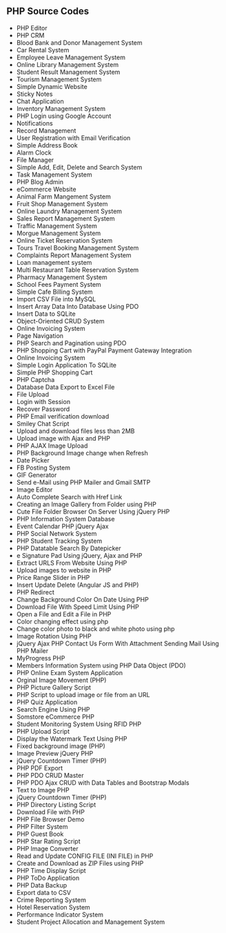 <h2> PHP Source Codes </h2>
<ul>

 <li><a target="_blank" href="https://github.com/manjunath5496/PHP-Source-Codes/blob/master/php_1.rar" style="text-decoration:none;">PHP Editor</a></li>
  <li><a target="_blank" href="https://github.com/manjunath5496/PHP-CRM" style="text-decoration:none;">PHP CRM</a></li>
 <li><a target="_blank" href="https://github.com/manjunath5496/PHP-Source-Codes/blob/master/bloodbank and donar management system.rar" style="text-decoration:none;">Blood Bank and Donor Management System</a></li>
 <li><a target="_blank" href="https://github.com/manjunath5496/PHP-Source-Codes/blob/master/Car Rental Portal Project.rar" style="text-decoration:none;">Car Rental System </a></li>
 <li><a target="_blank" href="https://github.com/manjunath5496/PHP-Source-Codes/blob/master/Employee Leave Management System.rar" style="text-decoration:none;">Employee Leave Management System</a></li>
 <li><a target="_blank" href="https://github.com/manjunath5496/PHP-Source-Codes/blob/master/Online Library Management System.rar" style="text-decoration:none;">Online Library Management System</a></li>
 <li><a target="_blank" href="https://github.com/manjunath5496/PHP-Source-Codes/blob/master/Student Result Management System.rar" style="text-decoration:none;">Student Result Management System</a></li>
 <li><a target="_blank" href="https://github.com/manjunath5496/PHP-Source-Codes/blob/master/Tourism Management System.rar" style="text-decoration:none;">Tourism Management System</a></li>
  <li><a target="_blank" href="https://github.com/manjunath5496/PHP-Source-Codes/blob/master/simple-website.rar" style="text-decoration:none;">Simple Dynamic Website</a></li>
   <li><a target="_blank" href="https://github.com/manjunath5496/PHP-Source-Codes/blob/master/stickyNotes-master.rar" style="text-decoration:none;">Sticky Notes</a></li>
     <li><a target="_blank" href="https://github.com/manjunath5496/PHP-Source-Codes/blob/master/Chat-Application.rar" style="text-decoration:none;">Chat Application</a></li>
      <li><a target="_blank" href="https://github.com/manjunath5496/PHP-Source-Codes/blob/master/inventory_2014.rar" style="text-decoration:none;">Inventory Management System</a></li>
   
<li><a target="_blank" href="https://github.com/manjunath5496/PHP-Source-Codes/blob/master/Login with Google.rar" style="text-decoration:none;">PHP Login using Google Account</a></li>
  <li><a target="_blank" href="https://github.com/manjunath5496/PHP-Source-Codes/blob/master/notifications.rar" style="text-decoration:none;">Notifications</a></li>
   <li><a target="_blank" href="https://github.com/manjunath5496/PHP-Source-Codes/blob/master/recordmanagement.rar" style="text-decoration:none;">Record Management</a></li>
     <li><a target="_blank" href="https://github.com/manjunath5496/PHP-Source-Codes/blob/master/signup-email-verification.rar" style="text-decoration:none;">User Registration with Email Verification</a></li>
      <li><a target="_blank" href="https://github.com/manjunath5496/PHP-Source-Codes/blob/master/simple_address_book_php_mysql_pdo.rar" style="text-decoration:none;">Simple Address Book</a></li>
   
   <li><a target="_blank" href="https://github.com/manjunath5496/PHP-Source-Codes/blob/master/alarm_clock.rar" style="text-decoration:none;">Alarm Clock</a></li>
  <li><a target="_blank" href="https://github.com/manjunath5496/PHP-Source-Codes/blob/master/myfilemgr.rar" style="text-decoration:none;">File Manager</a></li>
   <li><a target="_blank" href="https://github.com/manjunath5496/PHP-Source-Codes/blob/master/Simple Add, Edit, Delete and Search System.rar" style="text-decoration:none;">Simple Add, Edit, Delete and Search System</a></li>
     <li><a target="_blank" href="https://github.com/manjunath5496/PHP-Source-Codes/blob/master/tasks.rar" style="text-decoration:none;">Task Management System</a></li>
 
<li><a target="_blank" href="https://github.com/manjunath5496/PHP-Source-Codes/blob/master/PHP-Blog-Admin-master.rar" style="text-decoration:none;">PHP Blog Admin</a></li>
 <li><a target="_blank" href="https://github.com/manjunath5496/PHP-Source-Codes/blob/master/PHP-PDO-eCommerce-Store-master.rar" style="text-decoration:none;">eCommerce Website</a></li>
 
<li><a target="_blank" href="https://github.com/manjunath5496/PHP-Source-Codes/blob/master/Animal Farm Mangement System.rar" style="text-decoration:none;">Animal Farm Mangement System</a></li>
  <li><a target="_blank" href="https://github.com/manjunath5496/PHP-Source-Codes/blob/master/Fruit Shop Management System.rar" style="text-decoration:none;">Fruit Shop Management System</a></li>
   <li><a target="_blank" href="https://github.com/manjunath5496/PHP-Source-Codes/blob/master/Online Laundry Management Project.rar" style="text-decoration:none;">Online Laundry Management System</a></li>
     <li><a target="_blank" href="https://github.com/manjunath5496/PHP-Source-Codes/blob/master/Sales Report Management System.rar" style="text-decoration:none;">Sales Report Management System</a></li>
 
<li><a target="_blank" href="https://github.com/manjunath5496/PHP-Source-Codes/blob/master/Traffic Management System.rar" style="text-decoration:none;">Traffic Management System</a></li>
 
   
  <li><a target="_blank" href="https://github.com/manjunath5496/PHP-Source-Codes/blob/master/Morgue Management System.rar" style="text-decoration:none;">Morgue Management System</a></li>
   <li><a target="_blank" href="https://github.com/manjunath5496/PHP-Source-Codes/blob/master/Online Ticket Reservation System.rar" style="text-decoration:none;">Online Ticket Reservation System</a></li>
     <li><a target="_blank" href="https://github.com/manjunath5496/PHP-Source-Codes/blob/master/Tours Travel Booking Management System.rar" style="text-decoration:none;">Tours Travel Booking Management System</a></li>
 

     
  <li><a target="_blank" href="https://github.com/manjunath5496/PHP-Source-Codes/blob/master/Complaints Report Management System.rar" style="text-decoration:none;">Complaints Report Management System</a></li>
   <li><a target="_blank" href="https://github.com/manjunath5496/PHP-Source-Codes/blob/master/Loan management system.rar" style="text-decoration:none;">Loan management system</a></li>
     <li><a target="_blank" href="https://github.com/manjunath5496/PHP-Source-Codes/blob/master/Multi Restaurant Table Reservation System.rar" style="text-decoration:none;">Multi Restaurant Table Reservation System</a></li>
     
   
<li><a target="_blank" href="https://github.com/manjunath5496/PHP-Source-Codes/blob/master/Pharmacy Management System.rar" style="text-decoration:none;">Pharmacy Management System</a></li>
   <li><a target="_blank" href="https://github.com/manjunath5496/PHP-Source-Codes/blob/master/School Fees Payment System.rar" style="text-decoration:none;">School Fees Payment System</a></li>
     <li><a target="_blank" href="https://github.com/manjunath5496/PHP-Source-Codes/blob/master/Simple Cafe Billing System.rar" style="text-decoration:none;">Simple Cafe Billing System</a></li>
     
<li><a target="_blank" href="https://github.com/manjunath5496/PHP-Source-Codes/blob/master/Import CSV File into MySQL.rar" style="text-decoration:none;">Import CSV File into MySQL</a></li>
     
   
<li><a target="_blank" href="https://github.com/manjunath5496/PHP-Source-Codes/blob/master/Insert Array Data Into Database Using PDO.rar" style="text-decoration:none;">Insert Array Data Into Database Using PDO</a></li>
   <li><a target="_blank" href="https://github.com/manjunath5496/PHP-Source-Codes/blob/master/Insert Data to SQLite.rar" style="text-decoration:none;">Insert Data to SQLite</a></li>
     <li><a target="_blank" href="https://github.com/manjunath5496/PHP-Source-Codes/blob/master/Object-Oriented CRUD System.rar" style="text-decoration:none;">Object-Oriented CRUD System</a></li>
   
<li><a target="_blank" href="https://github.com/manjunath5496/PHP-Source-Codes/blob/master/Online Invoicing System.rar" style="text-decoration:none;">Online Invoicing System</a></li>
   <li><a target="_blank" href="https://github.com/manjunath5496/PHP-Source-Codes/blob/master/Page Navigation.rar" style="text-decoration:none;">Page Navigation</a></li>
     <li><a target="_blank" href="https://github.com/manjunath5496/PHP-Source-Codes/blob/master/PHP Search and Pagination using PDO.rar" style="text-decoration:none;">PHP Search and Pagination using PDO</a></li>
      
<li><a target="_blank" href="https://github.com/manjunath5496/PHP-Source-Codes/blob/master/PHP Shopping Cart with PayPal Payment Gateway Integration.rar" style="text-decoration:none;">PHP Shopping Cart with PayPal Payment Gateway Integration</a></li>
   
<li><a target="_blank" href="https://github.com/manjunath5496/PHP-Source-Codes/blob/master/Online Invoicing System.rar" style="text-decoration:none;">Online Invoicing System</a></li>
   <li><a target="_blank" href="https://github.com/manjunath5496/PHP-Source-Codes/blob/master/Simple Login Application To SQLite.rar" style="text-decoration:none;">Simple Login Application To SQLite</a></li>
     <li><a target="_blank" href="https://github.com/manjunath5496/PHP-Source-Codes/blob/master/Simple PHP Shopping Cart.rar" style="text-decoration:none;">Simple PHP Shopping Cart</a></li>
        
   <li><a target="_blank" href="https://github.com/manjunath5496/PHP-Source-Codes/blob/master/Captcha.rar" style="text-decoration:none;">PHP Captcha</a></li>
   
<li><a target="_blank" href="https://github.com/manjunath5496/PHP-Source-Codes/blob/master/Database Data Export to Excel File.rar" style="text-decoration:none;">Database Data Export to Excel File</a></li>
<li><a target="_blank" href="https://github.com/manjunath5496/PHP-Source-Codes/blob/master/File Upload.rar" style="text-decoration:none;">File Upload</a></li>
<li><a target="_blank" href="https://github.com/manjunath5496/PHP-Source-Codes/blob/master/Login with Session.rar" style="text-decoration:none;">Login with Session</a></li>
   
 <li><a target="_blank" href="https://github.com/manjunath5496/PHP-Source-Codes/blob/master/Recover Password.rar" style="text-decoration:none;">Recover Password</a></li>
     
<li><a target="_blank" href="https://github.com/manjunath5496/PHP-Source-Codes/blob/master/php-email-verification-download.rar" style="text-decoration:none;">PHP Email verification download</a></li>
   
<li><a target="_blank" href="https://github.com/manjunath5496/PHP-Source-Codes/blob/master/smiley-chat-script.rar" style="text-decoration:none;">Smiley Chat Script</a></li>
<li><a target="_blank" href="https://github.com/manjunath5496/PHP-Source-Codes/blob/master/Upload and download files less than 2MB.rar" style="text-decoration:none;">Upload and download files less than 2MB</a></li>
<li><a target="_blank" href="https://github.com/manjunath5496/PHP-Source-Codes/blob/master/upload image with ajax and php.rar" style="text-decoration:none;">Upload image with Ajax and PHP</a></li>
   
 <li><a target="_blank" href="https://github.com/manjunath5496/PHP-Source-Codes/blob/master/PHP AJAX Image Upload.rar" style="text-decoration:none;">PHP AJAX Image Upload</a></li>
     
    
 <li><a target="_blank" href="https://github.com/manjunath5496/PHP-Source-Codes/blob/master/PHP Background Image change when Refresh.rar" style="text-decoration:none;">PHP Background Image change when Refresh</a></li>
        
   
 <li><a target="_blank" href="https://github.com/manjunath5496/PHP-Source-Codes/blob/master/datepicker.rar" style="text-decoration:none;">Date Picker</a></li>
<li><a target="_blank" href="https://github.com/manjunath5496/PHP-Source-Codes/blob/master/fb-posting-system.rar" style="text-decoration:none;">FB Posting System</a></li>
   
 <li><a target="_blank" href="https://github.com/manjunath5496/PHP-Source-Codes/blob/master/GIF Generator.rar" style="text-decoration:none;">GIF Generator</a></li>
     
    
 <li><a target="_blank" href="https://github.com/manjunath5496/PHP-Source-Codes/blob/master/How to Send e-Mail using PHPMailer and Gmail SMTP.rar" style="text-decoration:none;">Send e-Mail using PHP Mailer and Gmail SMTP</a></li>
        
<li><a target="_blank" href="https://github.com/manjunath5496/PHP-Source-Codes/blob/master/image-editor.rar" style="text-decoration:none;">Image Editor</a></li>
<li><a target="_blank" href="https://github.com/manjunath5496/PHP-Source-Codes/blob/master/AutoComplete Search with Href Link [PHP MySQL ].rar" style="text-decoration:none;"> Auto Complete Search with Href Link </a></li>
   
 <li><a target="_blank" href="https://github.com/manjunath5496/PHP-Source-Codes/blob/master/Creating an Image Gallery from Folder using PHP.rar" style="text-decoration:none;">Creating an Image Gallery from Folder using PHP</a></li>
     
<li><a target="_blank" href="https://github.com/manjunath5496/PHP-Source-Codes/blob/master/cute_file_folder_browser_on_server_using_jquery_php.rar" style="text-decoration:none;">Cute File Folder Browser On Server Using jQuery PHP</a></li>
     
    
 <li><a target="_blank" href="https://github.com/manjunath5496/PHP-Source-Codes/blob/master/Information System Database.rar" style="text-decoration:none;">PHP Information System Database</a></li>
        
<li><a target="_blank" href="https://github.com/manjunath5496/PHP-Source-Codes/blob/master/event_calendar_php_jquery_ajax_part2.rar" style="text-decoration:none;">Event Calendar PHP jQuery Ajax</a></li>
<li><a target="_blank" href="https://github.com/manjunath5496/PHP-Source-Codes/blob/master/social_networking_site.rar" style="text-decoration:none;"> PHP Social Network System</a></li>
   
 <li><a target="_blank" href="https://github.com/manjunath5496/PHP-Source-Codes/blob/master/sts.rar" style="text-decoration:none;">PHP Student Tracking System</a></li>
     
  <li><a target="_blank" href="https://github.com/manjunath5496/PHP-Source-Codes/blob/master/datatable-search-by-datepicker.rar" style="text-decoration:none;">PHP Datatable Search By Datepicker</a></li>
     
     
   <li><a target="_blank" href="https://github.com/manjunath5496/PHP-Source-Codes/blob/master/eSignature Pad Using Jquery AJAX and PHP.rar" style="text-decoration:none;">e Signature Pad Using jQuery, Ajax and PHP</a></li>
<li><a target="_blank" href="https://github.com/manjunath5496/PHP-Source-Codes/blob/master/extract_urls_from_website_php.rar" style="text-decoration:none;"> Extract URLS From Website Using PHP</a></li>
   
 <li><a target="_blank" href="https://github.com/manjunath5496/PHP-Source-Codes/blob/master/Upload images to website in PHP.rar" style="text-decoration:none;">Upload images to website in PHP</a></li>
     
  <li><a target="_blank" href="https://github.com/manjunath5496/PHP-Source-Codes/blob/master/product.rar" style="text-decoration:none;">Price Range Slider in PHP</a></li>
     
       
  <li><a target="_blank" href="https://github.com/manjunath5496/PHP-Source-Codes/blob/master/angularjs_insert_update_delete.rar" style="text-decoration:none;">Insert Update Delete (Angular JS and PHP)</a></li>
  
  
<li><a target="_blank" href="https://github.com/manjunath5496/PHP-Source-Codes/blob/master/Redirect.rar" style="text-decoration:none;"> PHP Redirect</a></li>
   
 <li><a target="_blank" href="https://github.com/manjunath5496/PHP-Source-Codes/blob/master/change background color on date using php.rar" style="text-decoration:none;">Change Background Color On Date Using PHP</a></li>
     
  <li><a target="_blank" href="https://github.com/manjunath5496/PHP-Source-Codes/blob/master/Download File With Speed Limit Using PHP.rar" style="text-decoration:none;">Download File With Speed Limit Using PHP</a></li>
     
       
  <li><a target="_blank" href="https://github.com/manjunath5496/PHP-Source-Codes/blob/master/filehandling.rar" style="text-decoration:none;">Open a File and Edit a File in PHP</a></li>  
  
  <li><a target="_blank" href="https://github.com/manjunath5496/PHP-Source-Codes/blob/master/color changing effect using php.rar" style="text-decoration:none;">Color changing effect using php</a></li>  
  
  
  
 <li><a target="_blank" href="https://github.com/manjunath5496/PHP-Source-Codes/blob/master/change-color-photo-to-black-and-white-photo-using-php.rar" style="text-decoration:none;">Change color photo to black and white photo using php</a></li>
  
  
<li><a target="_blank" href="https://github.com/manjunath5496/PHP-Source-Codes/blob/master/image rotation using php.rar" style="text-decoration:none;"> Image Rotation Using PHP</a></li>
   
 <li><a target="_blank" href="https://github.com/manjunath5496/PHP-Source-Codes/blob/master/jquery-ajax-php-contact-us-form-with-attachment-sending-mail-using-phpmailer.rar" style="text-decoration:none;">jQuery Ajax PHP Contact Us Form With Attachment Sending Mail Using PHP Mailer</a></li>
     
  <li><a target="_blank" href="https://github.com/manjunath5496/PHP-Source-Codes/blob/master/myProgress.rar" style="text-decoration:none;">MyProgress PHP</a></li>
     
       
  <li><a target="_blank" href="https://github.com/manjunath5496/PHP-Source-Codes/blob/master/nochp.rar" style="text-decoration:none;">Members Information System using PHP Data Object (PDO)</a></li>  
  
  <li><a target="_blank" href="https://github.com/manjunath5496/PHP-Source-Codes/blob/master/Online-Exam-System--master.rar" style="text-decoration:none;">PHP Online Exam System Application</a></li>  
  
    
 <li><a target="_blank" href="https://github.com/manjunath5496/PHP-Source-Codes/blob/master/orginal imagemovement.rar" style="text-decoration:none;"> Orginal Image Movement (PHP)</a></li>
   
 <li><a target="_blank" href="https://github.com/manjunath5496/PHP-Source-Codes/blob/master/photo-gallery-v1.rar" style="text-decoration:none;">PHP Picture Gallery Script</a></li>
     
  <li><a target="_blank" href="https://github.com/manjunath5496/PHP-Source-Codes/blob/master/php-upload-image-from-url.rar" style="text-decoration:none;">PHP Script to upload image or file from an URL</a></li>
     
       
  <li><a target="_blank" href="https://github.com/manjunath5496/PHP-Source-Codes/blob/master/quiz-1.rar" style="text-decoration:none;">PHP Quiz Application</a></li>  
  
  <li><a target="_blank" href="https://github.com/manjunath5496/PHP-Source-Codes/blob/master/search engine.rar" style="text-decoration:none;">Search Engine Using PHP</a></li>  
   
<li><a target="_blank" href="https://github.com/manjunath5496/PHP-Source-Codes/blob/master/Somstore eCommerce.rar" style="text-decoration:none;">Somstore eCommerce PHP</a></li>  
  
  <li><a target="_blank" href="https://github.com/manjunath5496/PHP-Source-Codes/blob/master/Student Monitoring System Using RFID PHP Script.rar" style="text-decoration:none;">Student Monitoring System Using RFID PHP</a></li>  
  <li><a target="_blank" href="https://github.com/manjunath5496/PHP-Source-Codes/blob/master/upload script.rar" style="text-decoration:none;">PHP Upload Script</a></li>    
  
 
 
 <li><a target="_blank" href="https://github.com/manjunath5496/PHP-Source-Codes/blob/master/Display the Watermark Text Using PHP.rar" style="text-decoration:none;">Display the Watermark Text Using PHP</a></li>  
  
 <li><a target="_blank" href="https://github.com/manjunath5496/PHP-Source-Codes/blob/master/fixed background image.rar" style="text-decoration:none;">Fixed background image (PHP)</a></li>  
   
<li><a target="_blank" href="https://github.com/manjunath5496/PHP-Source-Codes/blob/master/image-preview-jquery php.rar" style="text-decoration:none;">Image Preview jQuery PHP</a></li>  
  
  <li><a target="_blank" href="https://github.com/manjunath5496/PHP-Source-Codes/blob/master/jquery-countdown-timer php.rar" style="text-decoration:none;">jQuery Countdown Timer (PHP)</a></li>  
  <li><a target="_blank" href="https://github.com/manjunath5496/PHP-Source-Codes/blob/master/pdf_export.rar" style="text-decoration:none;">PHP PDF Export</a></li>    
  
  <li><a target="_blank" href="https://github.com/manjunath5496/PHP-Source-Codes/blob/master/PDO-CRUD-master.rar" style="text-decoration:none;">PHP PDO CRUD Master</a></li>  
  
  <li><a target="_blank" href="https://github.com/manjunath5496/PHP-Source-Codes/blob/master/PHP PDO Ajax CRUD with Data Tables and Bootstrap Modals.rar" style="text-decoration:none;">PHP PDO Ajax CRUD with Data Tables and Bootstrap Modals</a></li>  
  <li><a target="_blank" href="https://github.com/manjunath5496/PHP-Source-Codes/blob/master/text-img.rar" style="text-decoration:none;">Text to Image PHP </a></li>    
          
   
   
   
   <li><a target="_blank" href="https://github.com/manjunath5496/PHP-Source-Codes/blob/master/countdown-timer.rar" style="text-decoration:none;">jQuery Countdown Timer (PHP)</a></li>  
   
<li><a target="_blank" href="https://github.com/manjunath5496/PHP-Source-Codes/blob/master/directory-list.rar" style="text-decoration:none;">PHP Directory Listing Script</a></li>  
  
  <li><a target="_blank" href="https://github.com/manjunath5496/PHP-Source-Codes/blob/master/downloader.rar" style="text-decoration:none;">Download File with PHP</a></li>  
  <li><a target="_blank" href="https://github.com/manjunath5496/PHP-Source-Codes/blob/master/file-browser-demo.rar" style="text-decoration:none;">PHP File Browser Demo</a></li>    
  
  <li><a target="_blank" href="https://github.com/manjunath5496/PHP-Source-Codes/blob/master/filter12.rar" style="text-decoration:none;">PHP Filter System</a></li>  
  
  <li><a target="_blank" href="https://github.com/manjunath5496/PHP-Source-Codes/blob/master/Guestbook.rar" style="text-decoration:none;">PHP Guest Book</a></li>  
  <li><a target="_blank" href="https://github.com/manjunath5496/PHP-Source-Codes/blob/master/php star rating script.rar" style="text-decoration:none;">PHP Star Rating Script </a></li>    
          
  <li><a target="_blank" href="https://github.com/manjunath5496/PHP-Source-Codes/blob/master/php_image_converter.rar" style="text-decoration:none;">PHP Image Converter</a></li>  
  <li><a target="_blank" href="https://github.com/manjunath5496/PHP-Source-Codes/blob/master/php_ini_file.rar" style="text-decoration:none;">Read and Update CONFIG FILE (INI FILE) in PHP</a></li>    
  
  <li><a target="_blank" href="https://github.com/manjunath5496/PHP-Source-Codes/blob/master/phpzip.rar" style="text-decoration:none;">Create and Download as ZIP Files using PHP</a></li>  
  
  <li><a target="_blank" href="https://github.com/manjunath5496/PHP-Source-Codes/blob/master/time display.rar" style="text-decoration:none;">PHP Time Display Script</a></li>  
  <li><a target="_blank" href="https://github.com/manjunath5496/PHP-Source-Codes/blob/master/ToDo-master.rar" style="text-decoration:none;">PHP ToDo Application </a></li>    
            
  <li><a target="_blank" href="https://github.com/manjunath5496/PHP-Data-Backup" style="text-decoration:none;">PHP Data Backup</a></li>  
  <li><a target="_blank" href="https://github.com/manjunath5496/Export-data-to-CSV" style="text-decoration:none;">Export data to CSV </a></li>    
             
   <li><a target="_blank" href="https://github.com/manjunath5496/PHP-Source-Codes/blob/master/Crime-Reporting-system.rar" style="text-decoration:none;">Crime Reporting System</a></li>  
  <li><a target="_blank" href="https://github.com/manjunath5496/PHP-Source-Codes/blob/master/Hotel Reservation System.rar" style="text-decoration:none;">Hotel Reservation System </a></li>    
            
  <li><a target="_blank" href="https://github.com/manjunath5496/PHP-Source-Codes/blob/master/Performance Indicator System.rar" style="text-decoration:none;">Performance Indicator System</a></li>  
  <li><a target="_blank" href="https://github.com/manjunath5496/PHP-Source-Codes/blob/master/Student Project Allocation and Management System.rar" style="text-decoration:none;">Student Project Allocation and Management System </a></li>    
            

             
   
   
   
   
 </ul>
